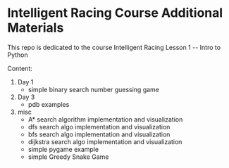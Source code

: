 # Intelligent Racing Course Additional Materials

This repo is dedicated to the course Intelligent Racing Lesson 1 -- Intro to Python 

Content:
1. Day 1
    - simple binary search number guessing game
2. Day 3
    - pdb examples
3. misc
    - A* search algorithm implementation and visualization
    - dfs search algo implementation and visualization
    - bfs search algo implementation and visualization
    - dijkstra search algo implementation and visualization
    - simple pygame example
    - simple Greedy Snake Game

